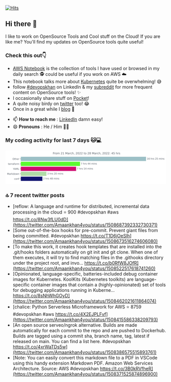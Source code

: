 [![Hits](https://hits.seeyoufarm.com/api/count/incr/badge.svg?url=https%3A%2F%2Fgithub.com%2Fakhan4u%2Fhit-counter&count_bg=%2379C83D&title_bg=%23555555&icon=&icon_color=%23E7E7E7&title=visits&edge_flat=false)](https://hits.seeyoufarm.com)

## Hi there 👋

I like to work on OpenSource Tools and Cool stuff on the Cloud! If you are like me? You'll find my updates on OpenSource tools quite useful!

### Check this out👇

* [AWS Notebook](https://histre.com/public/notebooks/dnllyanu/aws/) is the collection of tools I have used or browsed in my daily search 🕵️ could be useful if you work on AWS ☁️
* This notebook talks more about [Kubernetes](https://histre.com/public/notebooks/6uxdvo3y/kubernetes/) quite be overwhelming! 😅
* follow [#devopskhan](https://www.linkedin.com/feed/hashtag/devopskhan/) on LinkedIn & my [subreddit](https://www.reddit.com/r/devopskhan/) for more frequent content on OpenSource tools! ✨
* I occasionally share stuff on [Pocket](https://getpocket.com/@ej6g8d1dp2829A16a9Tf5d4T6bAMp3d8791rejDe86yem3bm4e14ex4fT4dluk29)!
* A quite noisy birdy on [twitter](https://twitter.com/Amaankhan4you) too! 😂
* Once in a great while I [blog](https://linuxparrot.com/) 😬


- 📫 **How to reach me** : [LinkedIn](https://www.linkedin.com/in/amaan-khan-linux-ninja) damn easy!
- 😄 **Pronouns** : He / Him 🤷‍♂️

### My coding activity for last 7 days 🐱💻

<img src="https://github.com/akhan4u/akhan4u/blob/main/images/stat.svg" alt="Amaan's Wakatime Activity!"/>

### 🔝 7 recent twitter posts
<!-- DEVDOJO:START -->
- [reflow: A language and runtime for distributed, incremental data processing in the cloud
⭐️ 900
#devopskhan #aws
https://t.co/8Nw3fLU0dD](https://twitter.com/Amaankhan4you/status/1508687392332730371)
- [Some out-of-the-box hooks for pre-commit. Prevent giant files from being committed. #devopskhan https://t.co/T1D6jOeSlh](https://twitter.com/Amaankhan4you/status/1508673516274606080)
- [To make this work, it creates hook templates that are installed into the .git/hooks folders automatically on git init and git clone. When one of them executes, it will try to find matching files in the .githooks directory under the project root, and invo… https://t.co/b0RfW8JOfR](https://twitter.com/Amaankhan4you/status/1508522517618741260)
- [Opinionated, language-specific, batteries-included debug container images for Kubernetes. KoolKits &lpar;Kubernetes toolkits&rpar; are language-specific container images that contain a &lpar;highly-opinionated&rpar; set of tools for debugging applications running in Kuberne… https://t.co/8sNhWhGOyD](https://twitter.com/Amaankhan4you/status/1508462021611864074)
- [chalice: Python Serverless Microframework for AWS
⭐️ 8759
#devopskhan #aws
https://t.co/4X2EJPLFvf](https://twitter.com/Amaankhan4you/status/1508415586338209793)
- [An open source serveo/ngrok alternative. Builds are made automatically for each commit to the repo and are pushed to Dockerhub. Builds are tagged using a commit sha, branch name, tag, latest if released on main. You can find a list here. #devopskhan https://t.co/4xrWaTDs5w](https://twitter.com/Amaankhan4you/status/1508386575515893761)
- [Note: You can easily convert this markdown file to a PDF in VSCode using this handy extension Markdown PDF. Amazon Web Services Architecture. Source: AWS #devopskhan https://t.co/3B0kRVfheR](https://twitter.com/Amaankhan4you/status/1508371525874896900)
<!-- DEVDOJO:END -->

<!-- ![Amaan's GitHub stats](https://github-readme-stats.vercel.app/api?username=akhan4u&count_private=true&show_icons=true&hide=contribs) -->
